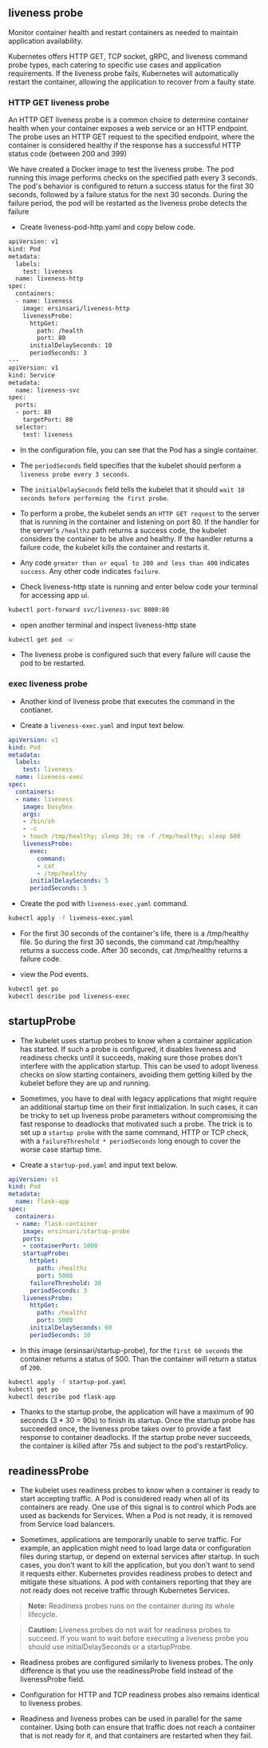 
## liveness probe

Monitor container health and restart containers as needed to maintain application availability.

Kubernetes offers HTTP GET, TCP socket, gRPC, and liveness command probe types, each catering to specific use cases and application requirements. If the liveness probe fails, Kubernetes will automatically restart the container, allowing the application to recover from a faulty state.

### HTTP GET liveness probe

An HTTP GET liveness probe is a common choice to determine container health when your container exposes a web service or an HTTP endpoint. The probe uses an HTTP GET request to the specified endpoint, where the container is considered healthy if the response has a successful HTTP status code (between 200 and 399)

We have created a Docker image to test the liveness probe. The pod running this image performs checks on the specified path every 3 seconds. The pod's behavior is configured to return a success status for the first 30 seconds, followed by a failure status for the next 30 seconds. During the failure period, the pod will be restarted as the liveness probe detects the failure

- Create liveness-pod-http.yaml and copy below code.

```bash
apiVersion: v1
kind: Pod
metadata:
  labels:
    test: liveness
  name: liveness-http
spec:
  containers:
  - name: liveness
    image: ersinsari/liveness-http
    livenessProbe:
      httpGet:
        path: /health
        port: 80
      initialDelaySeconds: 10
      periodSeconds: 3
---
apiVersion: v1
kind: Service   
metadata:
  name: liveness-svc
spec:  
  ports:
  - port: 80
    targetPort: 80
  selector:
    test: liveness
```


- In the configuration file, you can see that the Pod has a single container. 

- The `periodSeconds` field specifies that the kubelet should perform a `liveness probe every 3 seconds`. 

- The `initialDelaySeconds` field tells the kubelet that it should `wait 10 seconds before performing the first probe`. 

- To perform a probe, the kubelet sends an `HTTP GET request` to the server that is running in the container and listening on port 80. If the handler for the server's `/healthz` path returns a success code, the kubelet considers the container to be alive and healthy. If the handler returns a failure code, the kubelet kills the container and restarts it.

- Any code `greater than or equal to 200 and less than 400` indicates `success`. Any other code indicates `failure`.

- Check liveness-http state is running and enter below code your terminal for accessing app ui.


```bash
kubectl port-forward svc/liveness-svc 8080:80
```

- open another terminal and inspect liveness-http state 

```bash
kubectl get pod -w
```

- The liveness probe is configured such that every failure will cause the pod to be restarted.

### exec liveness probe

- Another kind of liveness probe that executes the command in the contianer.

- Create a `liveness-exec.yaml` and input text below.

```yaml
apiVersion: v1
kind: Pod
metadata:
  labels:
    test: liveness
  name: liveness-exec
spec:
  containers:
  - name: liveness
    image: busybox
    args:
    - /bin/sh
    - -c
    - touch /tmp/healthy; sleep 30; rm -f /tmp/healthy; sleep 600
    livenessProbe:
      exec:
        command:
        - cat
        - /tmp/healthy
      initialDelaySeconds: 5
      periodSeconds: 5
```

- Create the pod with `liveness-exec.yaml` command.

```bash
kubectl apply -f liveness-exec.yaml
```

- For the first 30 seconds of the container's life, there is a /tmp/healthy file. So during the first 30 seconds, the command cat /tmp/healthy returns a success code. After 30 seconds, cat /tmp/healthy returns a failure code.

- view the Pod events.

```bash
kubectl get po
kubectl describe pod liveness-exec
```

## startupProbe

- The kubelet uses startup probes to know when a container application has started. If such a probe is configured, it disables liveness and readiness checks until it succeeds, making sure those probes don't interfere with the application startup. This can be used to adopt liveness checks on slow starting containers, avoiding them getting killed by the kubelet before they are up and running.

- Sometimes, you have to deal with legacy applications that might require an additional startup time on their first initialization. In such cases, it can be tricky to set up liveness probe parameters without compromising the fast response to deadlocks that motivated such a probe. The trick is to set up a `startup probe` with the same command, HTTP or TCP check, with a `failureThreshold * periodSeconds` long enough to cover the worse case startup time.

- Create a `startup-pod.yaml` and input text below.

```yaml
apiVersion: v1
kind: Pod
metadata:
  name: flask-app
spec:
  containers:
  - name: flask-container
    image: ersinsari/startup-probe
    ports:
    - containerPort: 5000
    startupProbe:
      httpGet:
        path: /healthz
        port: 5000
      failureThreshold: 30
      periodSeconds: 3
    livenessProbe:
      httpGet:
        path: /healthz
        port: 5000
      initialDelaySeconds: 60
      periodSeconds: 10
```

- In this image (ersinsari/startup-probe), for the `first 60 seconds` the container returns a status of 500. Than the container will return a status of `200`. 

```bash
kubectl apply -f startup-pod.yaml
kubectl get po
kubectl describe pod flask-app
```

- Thanks to the startup probe, the application will have a maximum of 90 seconds (3 * 30 = 90s) to finish its startup. Once the startup probe has succeeded once, the liveness probe takes over to provide a fast response to container deadlocks. If the startup probe never succeeds, the container is killed after 75s and subject to the pod's restartPolicy.

## readinessProbe

- The kubelet uses readiness probes to know when a container is ready to start accepting traffic. A Pod is considered ready when all of its containers are ready. One use of this signal is to control which Pods are used as backends for Services. When a Pod is not ready, it is removed from Service load balancers.

- Sometimes, applications are temporarily unable to serve traffic. For example, an application might need to load large data or configuration files during startup, or depend on external services after startup. In such cases, you don't want to kill the application, but you don't want to send it requests either. Kubernetes provides readiness probes to detect and mitigate these situations. A pod with containers reporting that they are not ready does not receive traffic through Kubernetes Services.

> **Note:** Readiness probes runs on the container during its whole lifecycle.

> **Caution:** Liveness probes do not wait for readiness probes to succeed. If you want to wait before executing a liveness probe you should use initialDelaySeconds or a startupProbe.

- Readiness probes are configured similarly to liveness probes. The only difference is that you use the readinessProbe field instead of the livenessProbe field.

- Configuration for HTTP and TCP readiness probes also remains identical to liveness probes.

- Readiness and liveness probes can be used in parallel for the same container. Using both can ensure that traffic does not reach a container that is not ready for it, and that containers are restarted when they fail.